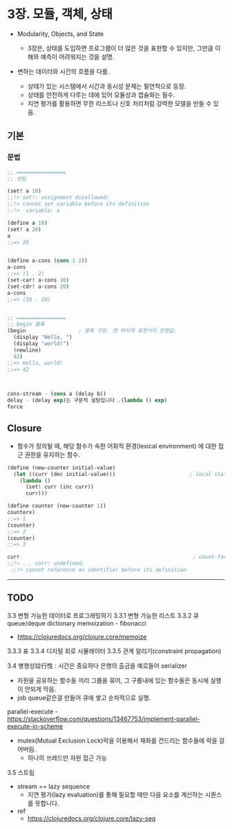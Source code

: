# 3장. 모듈, 객체, 상태

- Modularity, Objects, and State
  - 3장은, 상태를 도입하면 프로그램이 더 많은 것을 표현할 수 있지만, 그만큼 이해와 예측이 어려워지는 것을 설명.

- 변하는 데이터와 시간의 흐름을 다룸.
  - 상태가 있는 시스템에서 시간과 동시성 문제는 필연적으로 등장.
  - 상태를 안전하게 다루는 데에 있어 모듈성과 캡슐화는 필수.
  - 지연 평가를 활용하면 무한 리스트나 신호 처리처럼 강력한 모델을 만들 수 있음.

## 기본

### 문법

``` lisp
;; ================
;; 셋팅

(set! a 10)
;;!> set!: assignment disallowed;
;;!> cannot set variable before its definition
;;!>  variable: a

(define a 10)
(set! a 20)
a
;;=> 20


(define a-cons (cons 1 2))
a-cons
;;=> (1 . 2)
(set-car! a-cons 10)
(set-cdr! a-cons 20)
a-cons
;;=> (10 . 20)


;; ================
;; begin 블록
(begin                 ; 블록 구문. 맨 마지막 표현식이 반환값.
  (display "Hello, ")
  (display "world!")
  (newline)
  42)
;;>> Hello, world!
;;=> 42



cons-stream - (cons a (delay b))
delay - (delay exp)는 구문적 설탕입니다 .(lambda () exp)
force
```

## Closure

- 함수가 정의될 때, 해당 함수가 속한 어휘적 환경(lexical environment) 에 대한 접근 권한을 유지하는 함수.

``` lisp
(define (new-counter initial-value)
  (let ((curr (dec initial-value)))                        ; local state variable
    (lambda ()
      (set! curr (inc curr))
      curr)))

(define counter (new-counter 1))
counterx)
;;=> 1
(counter)
;;=> 2
(counter)
;;=> 3

curr                                                        ; count-factory함수 밖에서는 curr접근 불가.
;;!> . . curr: undefined;
 ;;!> cannot reference an identifier before its definition
```


---

## TODO

3.3 변형 가능한 데이터로 프로그래밍하기
3.3.1 변형 가능한 리스트
3.3.2 큐
queue/deque
dictionary
memoization - fibonacci
- https://clojuredocs.org/clojure.core/memoize

3.3.3 표
3.3.4 디지털 회로 시뮬레이터
3.3.5 관계 알리기(constraint propagation)

3.4 병행성竝行性 : 시간은 중요하다
은행의 출금을 예로들어
serializer
 - 자원을 공유하는 함수들 끼리 그룹을 묶어, 그 구룹내에 있는 함수들은 동시에 실행이 안되게 막음.
 - job queue같은걸 만들어 큐에 쌓고 순차적으로 실행.


parallel-execute - https://stackoverflow.com/questions/13467753/implement-parallel-execute-in-scheme

- mutex(Mutual Exclusion Lock)락을 이용해서 재화를 건드리는 함수들에 락을 걸어버림.
  - 하나의 쓰레드만 자원 접근 가능

3.5 스트림

- stream == lazy sequence
  - 지연 평가(lazy evaluation)를 통해 필요할 때만 다음 요소를 계산하는 시퀀스를 뜻합니다.
- ref
  - https://clojuredocs.org/clojure.core/lazy-seq

